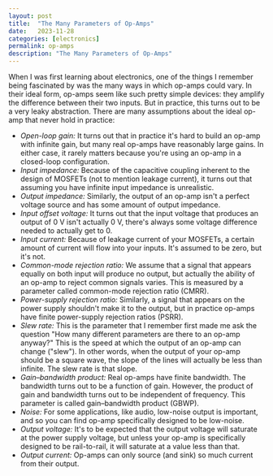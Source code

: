 ```yaml
---
layout: post
title:  "The Many Parameters of Op-Amps"
date:   2023-11-28
categories: [electronics]
permalink: op-amps
description: "The Many Parameters of Op-Amps"
---
```


When I was first learning about electronics, one of the things I remember being fascinated by was the many ways in which op-amps could vary. In their ideal form, op-amps seem like such pretty simple devices: they amplify the difference between their two inputs. But in practice, this turns out to be a very leaky abstraction. There are many assumptions about the ideal op-amp that never hold in practice:
- *Open-loop gain:* It turns out that in practice it's hard to build an op-amp with infinite gain, but many real op-amps have reasonably large gains. In either case, it rarely matters because you're using an op-amp in a closed-loop configuration.
- *Input impedance:* Because of the capacitive coupling inherent to the design of MOSFETs (not to mention leakage current), it turns out that assuming you have infinite input impedance is unrealistic.
- *Output impedance:* Similarly, the output of an op-amp isn't a perfect voltage source and has some amount of output impedance.
- *Input offset voltage:* It turns out that the input voltage that produces an output of 0 V isn't actually 0 V, there's always some voltage difference needed to actually get to 0.
- *Input current:* Because of leakage current of your MOSFETs, a certain amount of current will flow into your inputs. It's assumed to be zero, but it's not.
- *Common-mode rejection ratio:* We assume that a signal that appears equally on both input will produce no output, but actually the ability of an op-amp to reject common signals varies. This is measured by a parameter called common-mode rejection ratio (CMRR).
- *Power-supply rejection ratio:* Similarly, a signal that appears on the power supply shouldn't make it to the output, but in practice op-amps have finite power-supply rejection ratios (PSRR).
- *Slew rate:* This is the parameter that I remember first made me ask the question "How many different parameters are there to an op-amp anyway?" This is the speed at which the output of an op-amp can change ("slew"). In other words, when the output of your op-amp should be a square wave, the slope of the lines will actually be less than infinite. The slew rate is that slope.
- *Gain–bandwidth product:* Real op-amps have finite bandwidth. The bandwidth turns out to be a function of gain. However, the product of gain and bandwidth turns out to be independent of frequency. This parameter is called gain–bandwidth product (GBWP).
- *Noise:* For some applications, like audio, low-noise output is important, and so you can find op-amp specifically designed to be low-noise.
- *Output voltage:* It's to be expected that the output voltage will saturate at the power supply voltage, but unless your op-amp is specifically designed to be rail-to-rail, it will saturate at a value less than that.
- *Output current:* Op-amps can only source (and sink) so much current from their output.